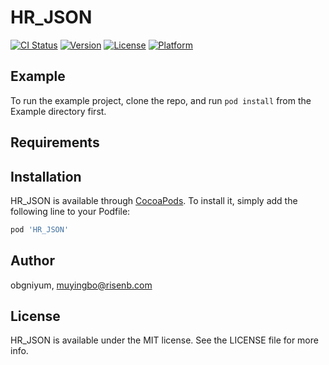 # HR_JSON

[![CI Status](http://img.shields.io/travis/obgniyum/HR_JSON.svg?style=flat)](https://travis-ci.org/obgniyum/HR_JSON)
[![Version](https://img.shields.io/cocoapods/v/HR_JSON.svg?style=flat)](http://cocoapods.org/pods/HR_JSON)
[![License](https://img.shields.io/cocoapods/l/HR_JSON.svg?style=flat)](http://cocoapods.org/pods/HR_JSON)
[![Platform](https://img.shields.io/cocoapods/p/HR_JSON.svg?style=flat)](http://cocoapods.org/pods/HR_JSON)

## Example

To run the example project, clone the repo, and run `pod install` from the Example directory first.

## Requirements

## Installation

HR_JSON is available through [CocoaPods](http://cocoapods.org). To install
it, simply add the following line to your Podfile:

```ruby
pod 'HR_JSON'
```

## Author

obgniyum, muyingbo@risenb.com

## License

HR_JSON is available under the MIT license. See the LICENSE file for more info.
